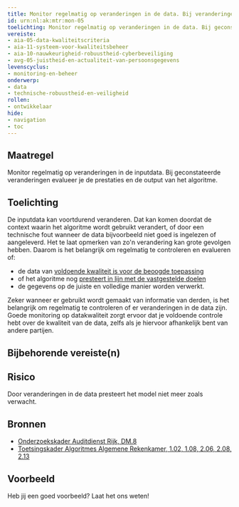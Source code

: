 ```yaml
---
title: Monitor regelmatig op veranderingen in de data. Bij veranderingen evalueer je de prestaties en output van het algoritme.
id: urn:nl:ak:mtr:mon-05
toelichting: Monitor regelmatig op veranderingen in de data. Bij geconstateerde veranderingen evalueer je de prestaties en de output van het algoritme.
vereiste:
- aia-05-data-kwaliteitscriteria
- aia-11-systeem-voor-kwaliteitsbeheer
- aia-10-nauwkeurigheid-robuustheid-cyberbeveiliging
- avg-05-juistheid-en-actualiteit-van-persoonsgegevens
levenscyclus:
- monitoring-en-beheer
onderwerp:
- data
- technische-robuustheid-en-veiligheid
rollen:
- ontwikkelaar
hide:
- navigation
- toc
---
```


<!-- tags -->

## Maatregel
Monitor regelmatig op veranderingen in de inputdata. Bij geconstateerde veranderingen evalueer je de prestaties en de output van het algoritme.

## Toelichting
De inputdata kan voortdurend veranderen. 
Dat kan komen doordat de context waarin het algoritme wordt gebruikt verandert, of door een technische fout wanneer de data bijvoorbeeld niet goed is ingelezen of aangeleverd. 
Het te laat opmerken van zo'n verandering kan grote gevolgen hebben. 
Daarom is het belangrijk om regelmatig te controleren en evalueren of:

- de data van [voldoende kwaliteit is voor de beoogde toepassing](3-dat-01-datakwaliteit.md)
- of het algoritme nog [presteert in lijn met de vastgestelde doelen](5-ver-01-functioneren-in-lijn-met-doeleinden.md)
- de gegevens op de juiste en volledige manier worden verwerkt. 

Zeker wanneer er gebruikt wordt gemaakt van informatie van derden, is het belangrijk om regelmatig te controleren of er veranderingen in de data zijn. Goede monitoring op datakwaliteit zorgt ervoor dat je voldoende controle hebt over de kwaliteit van de data, zelfs als je hiervoor afhankelijk bent van andere partijen. 

## Bijbehorende vereiste(n)

<!-- list_vereisten_on_maatregelen_page -->

## Risico
Door veranderingen in de data presteert het model niet meer zoals verwacht.

## Bronnen
- [Onderzoekskader Auditdienst Rijk, DM.8](https://open.overheid.nl/documenten/61b54381-d331-40ed-8fce-b2883b195f25/file)
- [Toetsingskader Algoritmes Algemene Rekenkamer, 1.02, 1.08, 2.06, 2.08, 2.13](https://www.rekenkamer.nl/onderwerpen/algoritmes/documenten/publicaties/2024/05/15/het-toetsingskader-aan-de-slag) 

## Voorbeeld

Heb jij een goed voorbeeld? Laat het ons weten!

